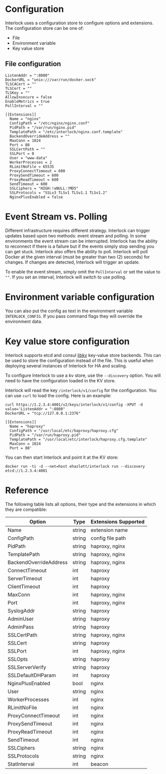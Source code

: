 # Configuration

Interlock uses a configuration store to configure options and extensions. The configuration store can be one of:

* File
* Environment variable
* Key value store

## File configuration

```
ListenAddr = ":8080"
DockerURL = "unix:///var/run/docker.sock"
TLSCACert = ""
TLSCert = ""
TLSKey = ""
AllowInsecure = false
EnableMetrics = true
PollInterval = ""

[[Extensions]]
  Name = "nginx"
  ConfigPath = "/etc/nginx/nginx.conf"
  PidPath = "/var/run/nginx.pid"
  TemplatePath = "/etc/interlock/nginx.conf.template"
  BackendOverrideAddress = ""
  MaxConn = 1024
  Port = 80
  SSLCertPath = ""
  SSLPort = 0
  User = "www-data"
  WorkerProcesses = 2
  RLimitNoFile = 65535
  ProxyConnectTimeout = 600
  ProxySendTimeout = 600
  ProxyReadTimeout = 600
  SendTimeout = 600
  SSLCiphers = "HIGH:!aNULL:!MD5"
  SSLProtocols = "SSLv3 TLSv1 TLSv1.1 TLSv1.2"
  NginxPlusEnabled = false
```

# Event Stream vs. Polling
Different infrastructure requires different strategy.  Interlock can trigger
updates based upon two methods: event stream and polling.  In some
environments the event stream can be interrupted.  Interlock has the ability
to reconnect if there is a failure but if the events simply stop sending
you can get stuck.  Interlock also offers the ability to poll.  Interlock
will poll Docker at the given interval (must be greater than two (2) seconds)
for changes.  If changes are detected, Interlock will trigger an update.

To enable the event stream, simply omit the `PollInterval` or set the value
to `""`.  If you set an interval, Interlock will switch to use polling.

# Environment variable configuration

You can also put the config as text in the environment variable 
`INTERLOCK_CONFIG`.  If you pass command flags they will override the
environment data.

# Key value store configuration

Interlock supports etcd and consul [libkv](https://github.com/docker/libkv)
key-value store backends.  This can be used to store the configuration instead
of the file.  This is useful when deploying several instances of Interlock
for HA and scaling.

To configure Interlock to use a kv store, use the `--discovery` option.  You
will need to have the configuration loaded in the KV store.

Interlock will read the key `/interlock/v1/config` for the configuration.  You
can use `curl` to load the config.  Here is an example:

```
curl https://1.2.3.4:4001/v2/keys/interlock/v1/config -XPUT -d value='ListenAddr = ":8080"
DockerURL = "tcp://127.0.0.1:2376"

[[Extensions]]
  Name = "haproxy"
  ConfigPath = "/usr/local/etc/haproxy/haproxy.cfg"
  PidPath = "/var/run/haproxy.pid"
  TemplatePath = "/usr/local/etc/interlock/haproxy.cfg.template"
  MaxConn = 1024
  Port = 80'
```

You can then start Interlock and point it at the KV store:

`docker run -ti -d --net=host ehazlett/interlock run --discovery etcd://1.2.3.4:4001`

# Reference

The following table lists all options, their type and the extensions in which
they are compatible:

|Option|Type|Extensions Supported|
|----|----|----|
|Name                   | string | extension name |
|ConfigPath             | string | config file path |
|PidPath                | string | haproxy, nginx |
|TemplatePath           | string | haproxy, nginx |
|BackendOverrideAddress | string | haproxy, nginx |
|ConnectTimeout         | int    | haproxy |
|ServerTimeout          | int    | haproxy |
|ClientTimeout          | int    | haproxy |
|MaxConn                | int    | haproxy, nginx |
|Port                   | int    | haproxy, nginx |
|SyslogAddr             | string | haproxy |
|AdminUser              | string | haproxy |
|AdminPass              | string | haproxy |
|SSLCertPath            | string | haproxy, nginx |
|SSLCert                | string | haproxy |
|SSLPort                | int    | haproxy, nginx |
|SSLOpts                | string | haproxy |
|SSLServerVerify        | string | haproxy |
|SSLDefaultDHParam      | int    | haproxy |
|NginxPlusEnabled       | bool   | nginx |
|User                   | string | nginx |
|WorkerProcesses        | int    | nginx |
|RLimitNoFile           | int    | nginx |
|ProxyConnectTimeout    | int    | nginx |
|ProxySendTimeout       | int    | nginx |
|ProxyReadTimeout       | int    | nginx |
|SendTimeout            | int    | nginx |
|SSLCiphers             | string | nginx |
|SSLProtocols           | string | nginx |
|StatInterval           | int    | beacon |
